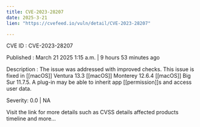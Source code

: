 ```yaml
---
title: CVE-2023-28207
date: 2025-3-21
lien: "https://cvefeed.io/vuln/detail/CVE-2023-28207"

---
```


CVE ID : CVE-2023-28207

Published :  March 21
2025
1:15 a.m. | 9 hours
53 minutes ago

Description : The issue was addressed with improved checks. This issue is fixed in [[macOS]] Ventura 13.3
[[macOS]] Monterey 12.6.4
[[macOS]] Big Sur 11.7.5. A plug-in may be able to inherit app [[permission]]s and access user data.

Severity: 0.0 | NA

Visit the link for more details
such as CVSS details
affected products
timeline
and more...
